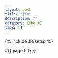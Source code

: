 ```yaml
---
layout: post
title: "jim"
description: ""
category: [about]
tags: []
---
```

{% include JB/setup %}

#{{ page.title }}

